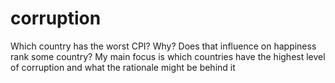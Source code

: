 # corruption
Which country has the worst CPI? Why? Does that influence on happiness rank some country?
My main focus is  which countries have the highest level of corruption and what the rationale might be behind it
